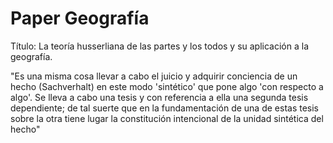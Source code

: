# Paper Geografía

Título: La teoría husserliana de las partes y los todos y su aplicación a la geografía.

 "Es una misma cosa llevar a cabo el juicio y adquirir conciencia de un hecho (Sachverhalt) en este modo 'sintético' que pone algo 'con respecto a algo'. Se lleva a cabo una tesis y con referencia a ella una segunda tesis dependiente; de tal suerte que en la fundamentación de una de estas tesis sobre la otra tiene lugar la constitución intencional de la unidad sintética del hecho"